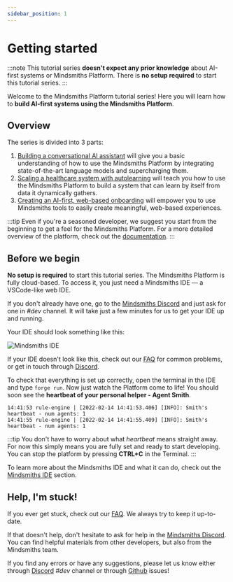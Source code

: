 ```yaml
---
sidebar_position: 1
---
```


# Getting started

:::note
This tutorial series **doesn't expect any prior knowledge** about AI-first systems or Mindsmiths Platform. 
There is **no setup required** to start this tutorial series.
:::

Welcome to the Mindsmiths Platform tutorial series!
Here you will learn how to **build AI-first systems using the Mindsmiths Platform**.

## Overview

The series is divided into 3 parts:
1. [Building a conversational AI assistant](conversational-ai/introduction)
will give you a basic understanding of how to use the Mindsmiths Platform by integrating
state-of-the-art language models and supercharging them.
2. [Scaling a healthcare system with autolearning](autolearning/introduction)
will teach you how to use the Mindsmiths Platform to build a system that can learn by itself
from data it dynamically gathers.
3. [Creating an AI-first, web-based onboarding](web-interactions/introduction)
will empower you to use Mindsmiths tools to easily create meaningful, web-based experiences.

:::tip
Even if you're a seasoned developer, we suggest you start from the beginning to 
get a feel for the Mindsmiths Platform. For a more detailed overview of the platform,
check out the [documentation](/platform/getting-started.md).
:::


## Before we begin
**No setup is required** to start this tutorial series.
The Mindsmiths Platform is fully cloud-based.
To access it, you just need a Mindsmiths IDE — a VSCode-like web IDE.

If you don't already have one, go to the 
[Mindsmiths Discord](https://discord.gg/mindsmiths) and just ask for one in *#dev* channel.
It will take just a few minutes for us to get your IDE up and running.

Your IDE should look something like this:

![Mindsmiths IDE](/img/tutorials/cloud_ide.png)

If your IDE doesn't look like this, check out our [FAQ](/docs/platform/reference/faq) for common problems,
or get in touch through [Discord](https://discord.gg/mindsmiths).

To check that everything is set up correctly, open the terminal in the IDE and type `forge run`.
Now just watch the Platform come to life! You should soon see the **heartbeat of your personal helper - Agent Smith**.

```console
14:41:53 rule-engine | [2022-02-14 14:41:53.406] [INFO]: Smith's heartbeat - num agents: 1
14:41:55 rule-engine | [2022-02-14 14:41:55.409] [INFO]: Smith's heartbeat - num agents: 1
```


:::tip
You don't have to worry about what _heartbeat_ means straight away. For now this simply means you are fully set and ready to start developing.
You can stop the platform by pressing **CTRL+C** in the Terminal.
:::

To learn more about the Mindsmiths IDE and what it can do, check out the [Mindsmiths IDE](/docs/platform/guides/ide) section.



## Help, I'm stuck!

If you ever get stuck, check out our [FAQ](/docs/platform/reference/faq).
We always try to keep it up-to-date.

If that doesn't help, don't hesitate to ask for help in the 
[Mindsmiths Discord](https://discord.gg/mindsmiths).
You can find helpful materials from other developers, but also from the Mindsmiths team.

If you find any errors or have any suggestions, please let us know either through
[Discord](https://discord.gg/mindsmiths) *#dev* channel or through
[Github](https://github.com/mindsmiths/examples) issues!
